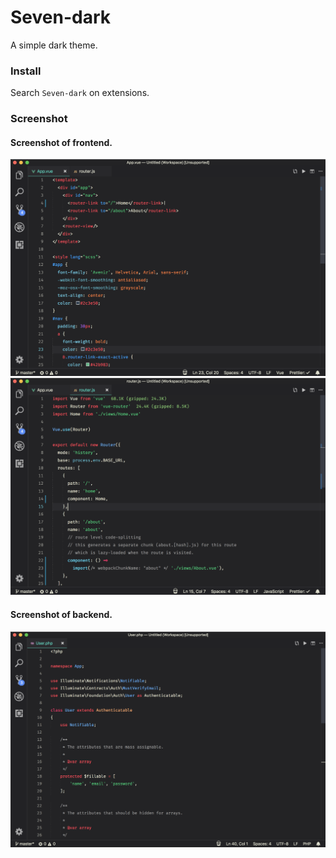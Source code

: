 # Seven-dark
A simple dark theme.

### Install
Search `Seven-dark` on extensions.

### Screenshot
#### Screenshot of frontend.
![Theme Frontend Screenshot](imgs/frontend.png)
![Theme Frontend Screenshot](imgs/frontend2.png)

#### Screenshot of backend.
![Theme Backend Screenshot](imgs/backend.png)
